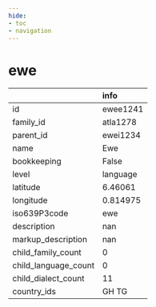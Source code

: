 ```yaml
---
hide:
- toc
- navigation
---
```

# ewe
|                      | info     |
|:---------------------|:---------|
| id                   | ewee1241 |
| family_id            | atla1278 |
| parent_id            | ewei1234 |
| name                 | Ewe      |
| bookkeeping          | False    |
| level                | language |
| latitude             | 6.46061  |
| longitude            | 0.814975 |
| iso639P3code         | ewe      |
| description          | nan      |
| markup_description   | nan      |
| child_family_count   | 0        |
| child_language_count | 0        |
| child_dialect_count  | 11       |
| country_ids          | GH TG    |